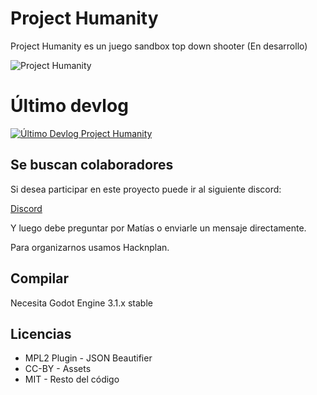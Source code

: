 # Project Humanity
Project Humanity es un juego sandbox top down shooter (En desarrollo)

![Project Humanity](https://i.imgur.com/8n4OCAe.png)

# Último devlog

[![Último Devlog Project Humanity](https://img.youtube.com/vi/y_V8qkavjbw/0.jpg)](https://www.youtube.com/watch?v=y_V8qkavjbw "Último Devlog Project Humanity")

## Se buscan colaboradores

Si desea participar en este proyecto puede ir al siguiente discord:

[Discord](https://discord.gg/a3NhHUA)

Y luego debe preguntar por Matías o enviarle un mensaje directamente.

Para organizarnos usamos Hacknplan.

## Compilar

Necesita Godot Engine 3.1.x stable

## Licencias
- MPL2 Plugin - JSON Beautifier
- CC-BY - Assets
- MIT - Resto del código

